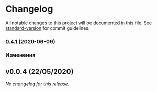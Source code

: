# Changelog

All notable changes to this project will be documented in this file. See [standard-version](https://github.com/conventional-changelog/standard-version) for commit guidelines.

### [0.4.1](https://github.com/ttteam-org/frontend-configs/compare/v0.4.0...v0.4.1) (2020-06-09)

### Изменения

## v0.0.4 (22/05/2020)
*No changelog for this release.*
